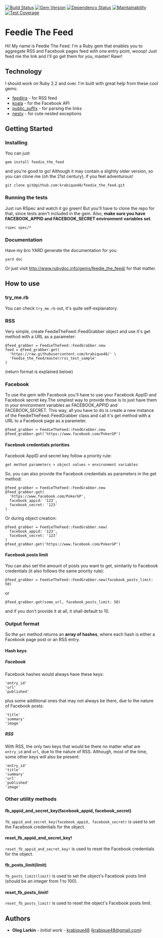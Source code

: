 [![Build Status](https://travis-ci.org/krabique48/feedie_the_feed.svg?branch=master)](https://travis-ci.org/krabique48/feedie_the_feed) [![Gem Version](https://badge.fury.io/rb/feedie_the_feed.svg)](https://badge.fury.io/rb/feedie_the_feed) [![Dependency Status](https://gemnasium.com/badges/github.com/krabique48/feedie_the_feed.svg)](https://gemnasium.com/github.com/krabique48/feedie_the_feed) [![Maintainability](https://api.codeclimate.com/v1/badges/2b6e9817b3a7664751a5/maintainability)](https://codeclimate.com/github/krabique48/feedie_the_feed/maintainability) [![Test Coverage](https://api.codeclimate.com/v1/badges/2b6e9817b3a7664751a5/test_coverage)](https://codeclimate.com/github/krabique48/feedie_the_feed/test_coverage) 

# Feedie The Feed

Hi! My name is Feedie The Feed. I'm a Ruby gem that enables you to aggregate RSS and Facebook pages feed with one entry point, wooop! Just feed me the link and I'll go get them for you, master! Rawr!

## Technology

I should work on Ruby 2.2 and over. I'm built with great help from 
these cool gems:
* [feedjira](https://github.com/feedjira/feedjira) - for RSS feed
* [koala](https://github.com/arsduo/koala) - for the Facebook API
* [public_suffix](https://github.com/weppos/publicsuffix-ruby) - for parsing the links
* [nesty](https://github.com/skorks/nesty) - for cute nested exceptions

## Getting Started

### Installing

You can just

```
gem install feedie_the_feed
```

and you're good to go! Although it may contain a slightly older version, so you can clone me (oh the 21st century), if you feel adventurous!

```
git clone git@github.com:krabique48/feedie_the_feed.git
```

### Running the tests

Just run RSpec and watch it go green! But you'll have to clone the repo for that, since tests aren't included in the gem. Also, **make sure you have FACEBOOK_APPID and FACEBOOK_SECRET environment variables set**.

```
rspec spec/*
```

### Documentation

Have my bro YARD generate the documentation for you

```
yard doc
```

Or just visit http://www.rubydoc.info/gems/feedie_the_feed/ for that matter.

## How to use

### try_me.rb

You can check `try_me.rb` out, it's quite self-explanatory.

### RSS

Very simple, create FeedieTheFeed::FeedGrabber object and use it's get method with a URL as a parameter:

```
@feed_grabber = FeedieTheFeed::FeedGrabber.new
feed = @feed_grabber.get(
  'https://raw.githubusercontent.com/krabique48/' \
  'feedie_the_feed/master/rss_test_sample'
)
```

(return format is explained below)

### Facebook

To use the gem with Facebook you'll have to use your Facebook AppID and Facebook secret key.The simplest way to provide those is to just have them in your environment variables as FACEBOOK_APPID and FACEBOOK_SECRET. This way, all you have to do is create a new instance of the FeedieTheFeed::FeedGrabber class and call it's get method with a URL to a Facebook page as a parameter.

```
@feed_grabber = FeedieTheFeed::FeedGrabber.new
@feed_grabber.get('https://www.facebook.com/PokerGP')
```

#### Facebook credentials priorities

Facebook AppID and secret key follow a priority rule:

```
get method parameters > object values > environment variables
```

So, you can also provide the Facebook credentials as parameters in the get method:

```
@feed_grabber = FeedieTheFeed::FeedGrabber.new
@feed_grabber.get(
  'https://www.facebook.com/PokerGP',
  facebook_appid: '123',
  facebook_secret: '123'
)
```

Or during object creation:

```
@feed_grabber = FeedieTheFeed::FeedGrabber.new(
  facebook_appid: '123',
  facebook_secret: '123'
)
@feed_grabber.get('https://www.facebook.com/PokerGP')
```

#### Facebook posts limit

You can also set the amount of posts you want to get, similarily to Facebook credentials (it also follows the same priority rule):

```
@feed_grabber = FeedieTheFeed::FeedGrabber.new(facebook_posts_limit: 50)
```

or

```
@feed_grabber.get(some_url, facebook_posts_limit: 50)
```

and if you don't provide it at all, it shall default to 10.

### Output format

So the `get` method returns an **array of hashes**, where each hash is either a Facebook page post or an RSS entry.

#### Hash keys

##### Facebook

Facebook hashes would always have these keys:

```
'entry_id'
'url'
'published'
```

plus some additional ones that may not always be there, due to the nature of Facebook posts:

```
'title'
'summary'
'image'
```

##### RSS

With RSS, the only two keys that would be there no matter what are `entry_id` and `url`, due to the nature of RSS. Although, most of the time, some other keys will also be present:

```
'entry_id'
'title'
'summary'
'url'
'published'
'image'
```

### Other utility methods

#### fb_appid_and_secret_key(facebook_appid, facebook_secret)

`fb_appid_and_secret_key(facebook_appid, facebook_secret)` is used to set the Facebook credentials for the object.

#### reset_fb_appid_and_secret_key!

`reset_fb_appid_and_secret_key!` is used to reset the Facebook credentials for the object.

#### fb_posts_limit(limit)

`fb_posts_limit(limit)` is used to set the object's Facebook posts limit (should be an integer from 1 to 100).

#### reset_fb_posts_limit!

`reset_fb_posts_limit!` is used to reset the object's Facebook posts limit.

## Authors

* **Oleg Larkin** - *Initial work* - 
[krabique48](https://github.com/krabique48) (krabique48@gmail.com)
